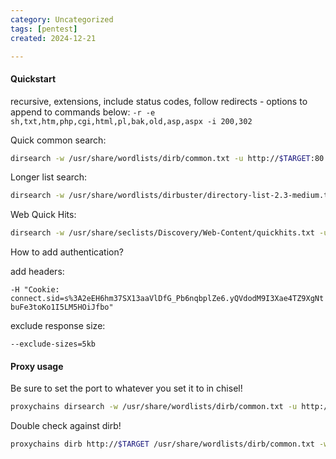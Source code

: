 ```yaml
---
category: Uncategorized
tags: [pentest]
created: 2024-12-21

---
```

#### Quickstart

recursive, extensions, include status codes, follow redirects - options to append to commands below:
` -r -e sh,txt,htm,php,cgi,html,pl,bak,old,asp,aspx -i 200,302 `

Quick common search:
```bash - kali
dirsearch -w /usr/share/wordlists/dirb/common.txt -u http://$TARGET:80 -o $PWD/dirsearch-COMMON.txt -r
```

Longer list search:
```bash - kali
dirsearch -w /usr/share/wordlists/dirbuster/directory-list-2.3-medium.txt -u http://$TARGET:80 -o $PWD/dirsearch-MEDIUIM.txt -r
```

Web Quick Hits:
```bash - kali
dirsearch -w /usr/share/seclists/Discovery/Web-Content/quickhits.txt -u http://$TARGET:80 -o $PWD/dirsearch-WebQuickHits.txt -r
```

How to add authentication?


add headers:

` -H "Cookie: connect.sid=s%3A2eEH6hm37SX13aaVlDfG_Pb6nqbplZe6.yQVdodM9I3Xae4TZ9XgNtbuFe3toKo1I5LM5HOiJfbo" `

exclude response size:

` --exclude-sizes=5kb `


#### Proxy usage
Be sure to set the port to whatever you set it to in chisel!
```bash - kali
proxychains dirsearch -w /usr/share/wordlists/dirb/common.txt -u http://$TARGET:80
```

Double check against dirb!
```bash - kali
proxychains dirb http://$TARGET /usr/share/wordlists/dirb/common.txt -w -X .asp,.aspx,.cgi,.htm,.html,.jsp,.php
```
